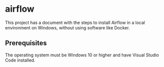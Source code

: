 # airflow

This project has a document with the steps to install Airflow in a local environment on Windows, without using software like Docker.

## Prerequisites

The operating system must be Windows 10 or higher and have Visual Studio Code installed.
